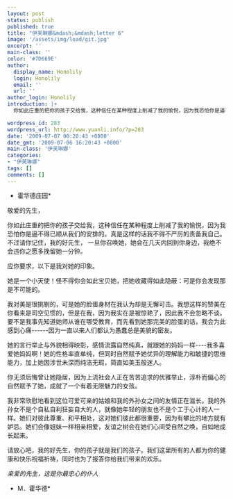 ```yaml
---
layout: post
status: publish
published: true
title: "伊芙琳娜&mdash;&mdash;letter 6"
image: '/assets/img/load/git.jpg'
excerpt: ''
main-class: ''
color: '#7D669E'
author:
  display_name: Honolily
  login: Honolily
  email: ''
  url: ''
author_login: Honolily
introduction: |+
  你如此庄重的把你的孩子交给我，这种信任在某种程度上削减了我的愉悦，因为我恐怕你是逼不得已顺从我们的安排的。真是这样的话我不得不严厉的责备我自己。不过请你记住，我的好先生， 一旦你召唤她，她会在几天内回到你身边，我绝不会违你之愿多挽留她一分钟。

wordpress_id: 283
wordpress_url: http://www.yuanli.info/?p=283
date: '2009-07-07 00:20:43 +0800'
date_gmt: '2009-07-06 16:20:43 +0800'
main-class: '伊芙琳娜'
categories:
- "伊芙琳娜"
tags: []
comments: []
---
```

* 霍华德庄园*

敬爱的先生，

你如此庄重的把你的孩子交给我，这种信任在某种程度上削减了我的愉悦，因为我恐怕你是逼不得已顺从我们的安排的。真是这样的话我不得不严厉的责备我自己。不过请你记住，我的好先生， 一旦你召唤她，她会在几天内回到你身边，我绝不会违你之愿多挽留她一分钟。

应你要求，以下是我对她的印象。

她是一个小天使！怪不得你会如此宝贝她，把她收藏得如此隐蔽：可是你会发现那是不可能的。

我对美是很挑剔的，可是她的脸蛋身材在我认为却是无懈可击。我想这样的赞美在你看来是司空见惯的，但是在我，因为我实在是被惊艳了，因此我不会忽略不谈。要不是我事先知道她师从谁在哪受教育，而先看到她那完美的脸蛋的话，我会为此感到心痛------因为一直以来人们都认为愚蠢总是美貌的密友。

她的言行举止与外貌相得映彰，感情流露自然纯真，就跟她的妈妈一样----我多喜爱她妈妈啊！她的性格率直单纯，但同时自然赋予她优异的理解能力和敏捷的思维能力，加上她因涉世未深而纯洁无瑕，简直如美玉般迷人。

你无须后悔曾让她隐居，因为上流社会人正在苦苦追求的优雅举止，淳朴而偏心的自然赋予了她，成就了一个有着无限魅力的女孩。

我非常欣慰地看到这位可爱可亲的姑娘和我的外孙女之间的友情正在滋长。我的外孙女不是个自私自利狂妄自大的人，就像她年轻的朋友也不是个工于心计的人一样。她们对彼此尊重、和平相处，这对她们彼此都很重要，因为有攀比的地方就有妒忌。她们会像姐妹一样相亲相爱，友谊之树会在她们心间受自然之唤，自如地成长起来。

请放心吧，我的好先生，你的孩子就是我们的孩子。我们这里所有的人都为你的健康和快乐祝福祈祷，同时也为了报答你给我们带来的欢乐。

*亲爱的先生，这是你最忠心的仆人*

* M．霍华德*

